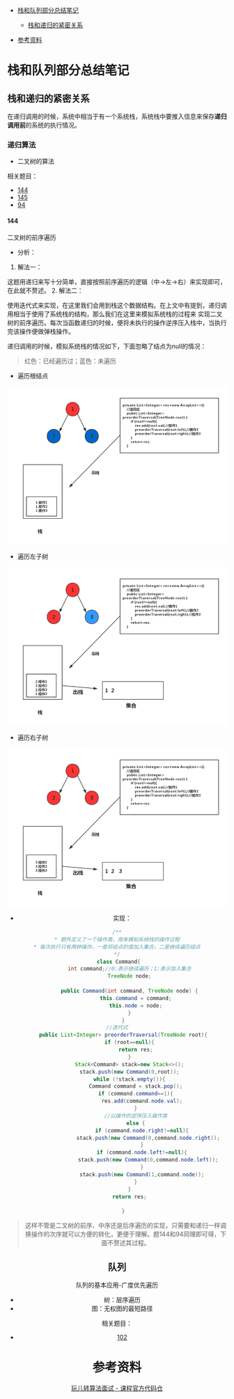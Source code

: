 

<!-- GFM-TOC -->
* [栈和队列部分总结笔记](#栈和队列部分总结笔记)
    * [栈和递归的紧密关系](#栈和递归的紧密关系)
   
* [参考资料](#参考资料)
<!-- GFM-TOC -->

# 栈和队列部分总结笔记

## 栈和递归的紧密关系
在递归调用的时候，系统中相当于有一个系统栈，系统栈中要推入信息来保存**递归调用前**的系统的执行情况。
### 递归算法
- 二叉树的算法

相关题目：

* [144](#144)
* [145]()
* [94]()
#### 144
二叉树的前序遍历
- 分析：
1. 解法一：

这题用递归来写十分简单，直接按照前序遍历的逻辑（中->左->右）来实现即可，在此就不赘述。
2. 解法二：

使用迭代式来实现，在这里我们会用到栈这个数据结构。在上文中有提到，递归调用相当于使用了系统栈的结构，那么我们在这里来模拟系统栈的过程来
实现二叉树的前序遍历。每次当函数递归的时候，便将未执行的操作逆序压入栈中，当执行完该操作便做弹栈操作。

递归调用的时候，模拟系统栈的情况如下，下面忽略了结点为null的情况：
>红色：已经遍历过；蓝色：未遍历
* 遍历根结点

<div align="center">

![遍历根结点](../pict/stack_01.png)

</div>

* 遍历左子树
<div align="center">

![遍历左子树](../pict/stack_02.png)

</div>

* 遍历右子树

<div align="center">

![遍历右子树](../pict/stack_03.png)

<div>

- 实现：
```java
/**
* 额外定义了一个操作类，用来模拟系统栈的操作过程
* 每次执行只有两种操作，一是将结点的值加入集合，二是继续遍历结点
*/
 class Command{
        int command;//0:表示继续遍历；1:表示加入集合
        TreeNode node;

        public Command(int command, TreeNode node) {
            this.command = command;
            this.node = node;
        }
    }
//迭代式
    public List<Integer> preorderTraversal(TreeNode root){
        if (root==null){
            return res;
        }
        Stack<Command> stack=new Stack<>();
        stack.push(new Command(0,root));
        while (!stack.empty()){
            Command command = stack.pop();
            if (command.command==1){
                res.add(command.node.val);
            }
            //以操作的逆序压入操作类
            else {
                if (command.node.right!=null){
                    stack.push(new Command(0,command.node.right));
                }
                if (command.node.left!=null){
                    stack.push(new Command(0,command.node.left));
                }
                stack.push(new Command(1,command.node));
            }
        }
        return res;

    }
```
>这样不管是二叉树的前序、中序还是后序遍历的实现，只需要和递归一样调换操作的次序就可以方便的转化，更便于理解。题144和94同理即可得，下面不赘述其过程。
## 队列
队列的基本应用-广度优先遍历

- 树：层序遍历
- 图：无权图的最短路径

相关题目：
* [102]()

# 参考资料
[玩儿转算法面试 - 课程官方代码仓](https://github.com/liuyubobobo/Play-with-Algorithm-Interview)

